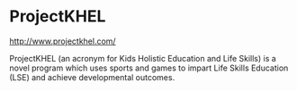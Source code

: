 # ProjectKHEL

http://www.projectkhel.com/

ProjectKHEL (an acronym for Kids Holistic Education and Life Skills) is a novel program which uses sports and games to impart Life Skills Education (LSE) and achieve developmental outcomes.

